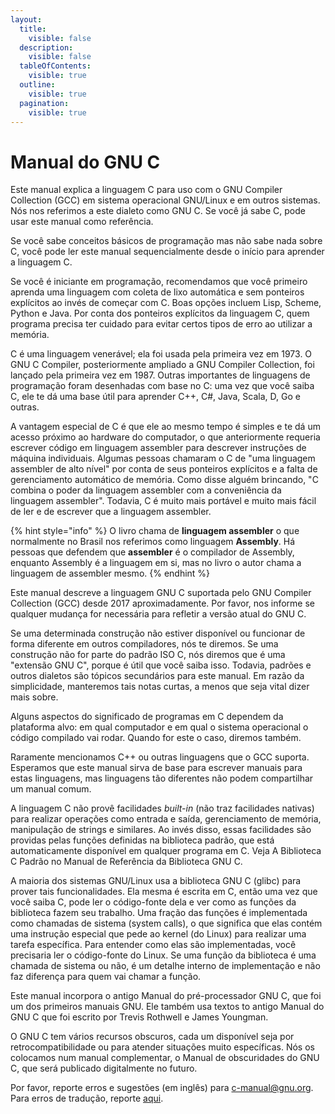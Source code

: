 ```yaml
---
layout:
  title:
    visible: false
  description:
    visible: false
  tableOfContents:
    visible: true
  outline:
    visible: true
  pagination:
    visible: true
---
```


# Manual do GNU C

Este manual explica a linguagem C para uso com o GNU Compiler Collection (GCC) em sistema operacional GNU/Linux e em outros sistemas. Nós nos referimos a este dialeto como GNU C. Se você já sabe C, pode usar este manual como referência.

Se você sabe conceitos básicos de programação mas não sabe nada sobre C, você pode ler este manual sequencialmente desde o início para aprender a linguagem C.

Se você é iniciante em programação, recomendamos que você primeiro aprenda uma linguagem com coleta de lixo automática e sem ponteiros explícitos ao invés de começar com C. Boas opções incluem Lisp, Scheme, Python e Java. Por conta dos ponteiros explícitos da linguagem C, quem programa precisa ter cuidado para evitar certos tipos de erro ao utilizar a memória.

C é uma linguagem venerável; ela foi usada pela primeira vez em 1973. O GNU C Compiler, posteriormente ampliado a GNU Compiler Collection, foi lançado pela primeira vez em 1987. Outras importantes de linguagens de programação foram desenhadas com base no C: uma vez que você saiba C, ele te dá uma base útil para aprender C++, C#, Java, Scala, D, Go e outras.

A vantagem especial de C é que ele ao mesmo tempo é simples e te dá um acesso próximo ao hardware do computador, o que anteriormente requeria escrever código em linguagem assembler para descrever instruções de máquina individuais. Algumas pessoas chamaram o C de "uma linguagem assembler de alto nível" por conta de seus ponteiros explícitos e a falta de gerenciamento automático de memória. Como disse alguém brincando, "C combina o poder da linguagem assembler com a conveniência da linguagem assembler". Todavia, C é muito mais portável e muito mais fácil de ler e de escrever que a linguagem assembler.

{% hint style="info" %}
O livro chama de **linguagem assembler** o que normalmente no Brasil nos referimos como linguagem **Assembly**. Há pessoas que defendem que **assembler** é o compilador de Assembly, enquanto Assembly é a linguagem em si, mas no livro o autor chama a linguagem de assembler mesmo.
{% endhint %}

Este manual descreve a linguagem GNU C suportada pelo GNU Compiler Collection (GCC) desde 2017 aproximadamente. Por favor, nos informe se qualquer mudança for necessária para refletir a versão atual do GNU C.

Se uma determinada construção não estiver disponível ou funcionar de forma diferente em outros compiladores, nós te diremos. Se uma construção não for parte do padrão ISO C, nós diremos que é uma "extensão GNU C", porque é útil que você saiba isso. Todavia, padrões e outros dialetos são tópicos secundários para este manual. Em razão da simplicidade, manteremos tais notas curtas, a menos que seja vital dizer mais sobre.

Alguns aspectos do significado de programas em C dependem da plataforma alvo: em qual computador e em qual o sistema operacional o código compilado vai rodar. Quando for este o caso, diremos também.

Raramente mencionamos C++ ou outras linguagens que o GCC suporta. Esperamos que este manual sirva de base para escrever manuais para estas linguagens, mas linguagens tão diferentes não podem compartilhar um manual comum.

A linguagem C não provê facilidades _built-in_ (não traz facilidades nativas) para realizar operações como entrada e saída, gerenciamento de memória, manipulação de strings e similares. Ao invés disso, essas facilidades são providas pelas funções definidas na biblioteca padrão, que está automaticamente disponível em qualquer programa em C. Veja A Biblioteca C Padrão no Manual de Referência da Biblioteca GNU C.

A maioria dos sistemas GNU/Linux usa a biblioteca GNU C (glibc) para prover tais funcionalidades. Ela mesma é escrita em C, então uma vez que você saiba C, pode ler o código-fonte dela e ver como as funções da biblioteca fazem seu trabalho. Uma fração das funções é implementada como chamadas de sistema (system calls), o que significa que elas contém uma instrução especial que pede ao kernel (do Linux) para realizar uma tarefa específica. Para entender como elas são implementadas, você precisaria ler o código-fonte do Linux. Se uma função da biblioteca é uma chamada de sistema ou não, é um detalhe interno de implementação e não faz diferença para quem vai chamar a função.

Este manual incorpora o antigo Manual do pré-processador GNU C, que foi um dos primeiros manuais GNU. Ele também usa textos to antigo Manual do GNU C que foi escrito por Trevis Rothwell e James Youngman.

O GNU C tem vários recursos obscuros, cada um disponível seja por retrocompatibilidade ou para atender situações muito específicas. Nós os colocamos num manual complementar, o Manual de obscuridades do GNU C, que será publicado digitalmente no futuro.

Por favor, reporte erros e sugestões (em inglês) para c-manual@gnu.org. Para erros de tradução, reporte [aqui](https://www.mentebinaria.com.br/contact).
